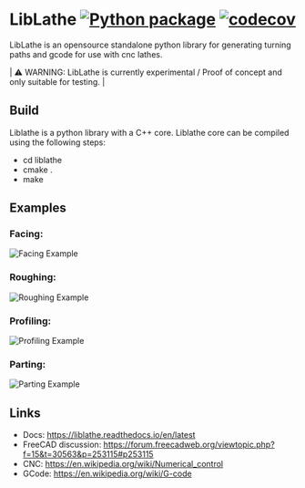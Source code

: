 # LibLathe [![Python package](https://github.com/dubstar-04/LibLathe/workflows/Python%20package/badge.svg?branch=master)](https://github.com/dubstar-04/LibLathe/actions) [![codecov](https://codecov.io/gh/dubstar-04/LibLathe/branch/master/graph/badge.svg?token=08V04GX1FK)](https://codecov.io/gh/dubstar-04/LibLathe/branch/master/)

LibLathe is an opensource standalone python library for generating turning paths and gcode for use with cnc lathes.

| :warning: WARNING: LibLathe is currently experimental / Proof of concept and only suitable for testing. |

## Build
Liblathe is a python library with a C++ core. Liblathe core can be compiled using the following steps:

* cd liblathe
* cmake .
* make 

## Examples 
### Facing:
![Facing Example](https://github.com/dubstar-04/LibLathe/blob/master/docs/source/LL_static/images/FacingOp.jpeg)

### Roughing:
![Roughing Example](https://github.com/dubstar-04/LibLathe/blob/master/docs/source/LL_static/images/RoughingOp.jpeg)

### Profiling:
![Profiling Example](https://github.com/dubstar-04/LibLathe/blob/master/docs/source/LL_static/images/ProfilingOp.jpeg)

### Parting:
![Parting Example](https://github.com/dubstar-04/LibLathe/blob/master/docs/source/LL_static/images/PartingOp.jpeg)

## Links
* Docs: https://liblathe.readthedocs.io/en/latest
* FreeCAD discussion: https://forum.freecadweb.org/viewtopic.php?f=15&t=30563&p=253115#p253115
* CNC: https://en.wikipedia.org/wiki/Numerical_control
* GCode: https://en.wikipedia.org/wiki/G-code

